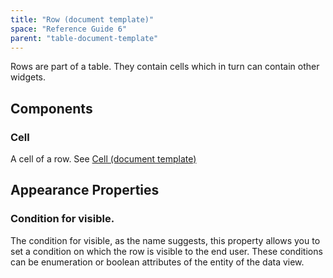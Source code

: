 ```yaml
---
title: "Row (document template)"
space: "Reference Guide 6"
parent: "table-document-template"
---
```



Rows are part of a table. They contain cells which in turn can contain other widgets.

## Components

### Cell

A cell of a row. See [Cell (document template)](/refguide6/cell-document-template)

## Appearance Properties

### Condition for visible.

The condition for visible, as the name suggests, this property allows you to set a condition on which the row is visible to the end user. These conditions can be enumeration or boolean attributes of the entity of the data view.
